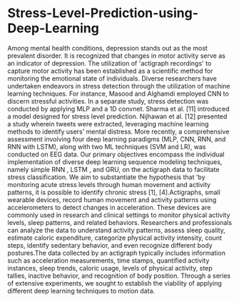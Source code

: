 # Stress-Level-Prediction-using-Deep-Learning
Among mental health conditions, depression stands out as the most prevalent disorder. It is  recognized that changes in motor activity serve as an indicator of depression. The utilization of 'actigraph recordings' to capture motor activity has been established as a scientific method for monitoring the emotional state of individuals. Diverse researchers have undertaken endeavors in stress detection through the utilization of machine learning techniques. For instance, Masood and Alghamdi employed CNN to discern stressful activities. In a separate study, stress detection was conducted by applying MLP and a 1D convnet. Sharma et al. [11] introduced a model designed for stress level prediction. Nijhawan et al. [12] presented a study wherein tweets were extracted, leveraging machine learning methods to identify users' mental distress. More recently, a comprehensive assessment involving four deep learning paradigms (MLP, CNN, RNN, and RNN with LSTM), along with two ML techniques (SVM and LR), was conducted on EEG data. Our primary objectives encompass the individual implementation of diverse deep learning sequence modeling techniques, namely simple RNN , LSTM , and GRU, on the actigraph data to facilitate stress classification. We aim to substantiate the hypothesis that 'by monitoring acute stress levels through human movement and activity patterns, it is possible to identify chronic stress [1], [4].Actigraphs, small wearable devices, record human movement and activity patterns using accelerometers to detect changes in acceleration. These devices are commonly used in research and clinical settings to monitor physical activity levels, sleep patterns, and related behaviors. Researchers and professionals can analyze the data to understand activity patterns, assess sleep quality, estimate caloric expenditure, categorize physical activity intensity, count steps, identify sedentary behavior, and even recognize different body postures.The data collected by an actigraph typically includes information such as acceleration measurements, time stamps, quantified activity instances, sleep trends, caloric usage, levels of physical activity, step tallies, inactive behavior, and recognition of body position. Through a series of extensive experiments, we sought to establish the viability of applying different deep learning techniques to motion data.
